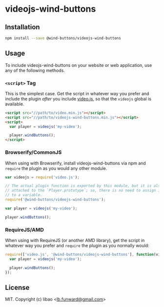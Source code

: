 # videojs-wind-buttons



## Installation

```sh
npm install --save @wind-buttons/videojs-wind-buttons
```

## Usage

To include videojs-wind-buttons on your website or web application, use any of the following methods.

### `<script>` Tag

This is the simplest case. Get the script in whatever way you prefer and include the plugin _after_ you include [video.js][videojs], so that the `videojs` global is available.

```html
<script src="//path/to/video.min.js"></script>
<script src="//path/to/videojs-wind-buttons.min.js"></script>
<script>
  var player = videojs('my-video');

  player.windButtons();
</script>
```

### Browserify/CommonJS

When using with Browserify, install videojs-wind-buttons via npm and `require` the plugin as you would any other module.

```js
var videojs = require('video.js');

// The actual plugin function is exported by this module, but it is also
// attached to the `Player.prototype`; so, there is no need to assign it
// to a variable.
require('@wind-buttons/videojs-wind-buttons');

var player = videojs('my-video');

player.windButtons();
```

### RequireJS/AMD

When using with RequireJS (or another AMD library), get the script in whatever way you prefer and `require` the plugin as you normally would:

```js
require(['video.js', '@wind-buttons/videojs-wind-buttons'], function(videojs) {
  var player = videojs('my-video');

  player.windButtons();
});
```

## License

MIT. Copyright (c) libao &lt;lb.funward@gmail.com&gt;


[videojs]: http://videojs.com/
